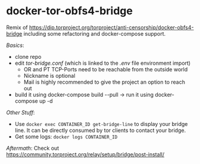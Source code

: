# docker-tor-obfs4-bridge
Remix of https://dip.torproject.org/torproject/anti-censorship/docker-obfs4-bridge including some refactoring and docker-compose support.

*Basics*:
* clone repo
* edit _tor-bridge.conf_ (which is linked to the _.env_ file environment import)
  * OR and PT TCP-Ports need to be reachable from the outside world
  * Nickname is optional
  * Mail is highly recommended to give the project an option to reach out
* build it using docker-compose build --pull -> run it using docker-compose up -d

*Other Stuff*:
* Use ```docker exec CONTAINER_ID get-bridge-line``` to display your bridge line. It can be directly consumed by tor clients to contact your bridge.
* Get some logs: ```docker logs CONTAINER_ID```

*Aftermath*:
Check out https://community.torproject.org/relay/setup/bridge/post-install/
